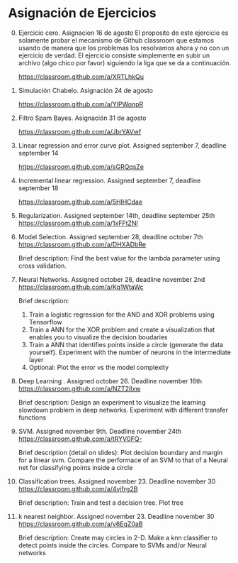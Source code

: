 # Asignación de Ejercicios

0. Ejercicio cero. Asignacion 16 de agosto
El proposito de este ejercicio es solamente probar el mecanismo de Github classroom que estamos usando de manera que los problemas los resolvamos ahora y no con un ejercicio de verdad.
  El ejercicio consiste simplemente en subir un archivo (algo chico por favor) siguiendo la liga que se da a continuación.

    https://classroom.github.com/a/XRTLhkQu


1. Simulación Chabelo. Asignación 24 de agosto

    https://classroom.github.com/a/YlPWonpR

2. Filtro Spam Bayes. Asignación 31 de agosto

    https://classroom.github.com/a/JbrYAVwf

3. Linear regression and error curve plot. Assigned  september 7, deadline september 14

    https://classroom.github.com/a/sGRQqsZe

4. Incremental linear regression. Assigned september 7, deadline september 18

    https://classroom.github.com/a/5HlHCdae

5. Regularization. Assigned september 14th, deadline september 25th
https://classroom.github.com/a/1xFFtZNl

6. Model Selection. Assigned september 28, deadline october 7th
https://classroom.github.com/a/DHXADbRe

    Brief description: Find the best value for the lambda parameter using cross validation.

7. Neural Networks. Assigned october 26, deadline november 2nd
https://classroom.github.com/a/Kq1WtaWc

    Brief description:
   1. Train a logistic regression for the AND and XOR problems using Tensorflow
   2. Train a ANN for the XOR problem and create a visualization that enables you to visualize the decision boudaries
   3. Train a ANN that identifies points inside a circle (generate the data yourself). Experiment with the number of neurons in the intermediate layer
   4. Optional: Plot the error vs the model complexity


8. Deep Learning . Assigned october 26. Deadline november 16th
https://classroom.github.com/a/NZT2Ilxw

    Brief description:
    Design an experiment to visualize the learning slowdown problem in deep networks. Experiment with different transfer functions

9. SVM. Assigned november 9th. Deadline november 24th
https://classroom.github.com/a/tRYV0FQ-

    Brief description (detail on slides): Plot decision boundary and margin for a linear svm. Compare the performace of an SVM to that of a Neural net for classifying points inside a circle

10. Classification trees. Assigned november 23. Deadline november 30
https://classroom.github.com/a/4vjfrg2B

    Brief description: Train and test a decision tree. Plot tree

11. k nearest neighbor. Assigned november 23. Deadline november 30
https://classroom.github.com/a/v6EqZ0aB

    Brief description: Create may circles in 2-D. Make a knn classifier to detect points inside the circles. Compare to SVMs and/or Neural networks 
